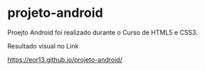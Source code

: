 # projeto-android
Proejto Android foi realizado durante o Curso de HTML5 e CSS3.

Resultado visual no Link

https://eor13.github.io/projeto-android/
